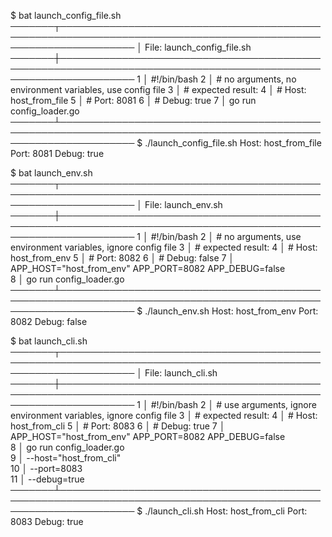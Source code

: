 $ bat launch_config_file.sh
───────┬────────────────────────────────────────────────────────────────────────────────────────────────────────────────
│ File: launch_config_file.sh
───────┼────────────────────────────────────────────────────────────────────────────────────────────────────────────────
1   │ #!/bin/bash
2   │ # no arguments, no environment variables, use config file
3   │ # expected result:
4   │ # Host:  host_from_file
5   │ # Port:  8081
6   │ # Debug: true
7   │ go run config_loader.go
───────┴────────────────────────────────────────────────────────────────────────────────────────────────────────────────
$ ./launch_config_file.sh
Host:  host_from_file
Port:  8081
Debug: true

$ bat launch_env.sh
───────┬────────────────────────────────────────────────────────────────────────────────────────────────────────────────
│ File: launch_env.sh
───────┼────────────────────────────────────────────────────────────────────────────────────────────────────────────────
1   │ #!/bin/bash
2   │ # no arguments, use environment variables, ignore config file
3   │ # expected result:
4   │ # Host:  host_from_env
5   │ # Port:  8082
6   │ # Debug: false
7   │ APP_HOST="host_from_env" APP_PORT=8082 APP_DEBUG=false \
8   │     go run config_loader.go
───────┴────────────────────────────────────────────────────────────────────────────────────────────────────────────────
$ ./launch_env.sh
Host:  host_from_env
Port:  8082
Debug: false

$ bat launch_cli.sh
───────┬────────────────────────────────────────────────────────────────────────────────────────────────────────────────
│ File: launch_cli.sh
───────┼────────────────────────────────────────────────────────────────────────────────────────────────────────────────
1   │ #!/bin/bash
2   │ # use arguments, ignore environment variables, ignore config file
3   │ # expected result:
4   │ # Host:  host_from_cli
5   │ # Port:  8083
6   │ # Debug: true
7   │ APP_HOST="host_from_env" APP_PORT=8082 APP_DEBUG=false \
8   │     go run config_loader.go \
9   │     --host="host_from_cli" \
10   │     --port=8083 \
11   │     --debug=true
───────┴────────────────────────────────────────────────────────────────────────────────────────────────────────────────
$ ./launch_cli.sh
Host:  host_from_cli
Port:  8083
Debug: true
